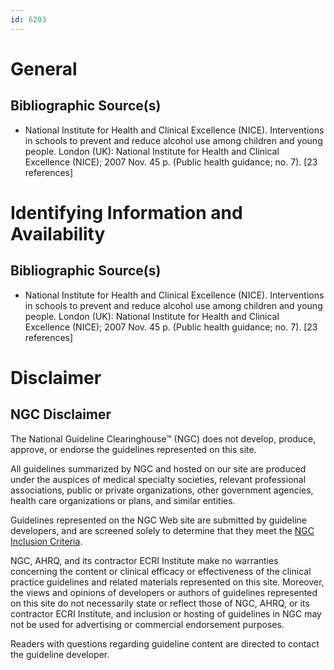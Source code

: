 ```yaml
---
id: 6203
---
```


# General

## Bibliographic Source(s)

- National Institute for Health and Clinical Excellence (NICE). Interventions in schools to prevent and reduce alcohol use among children and young people. London (UK): National Institute for Health and Clinical Excellence (NICE); 2007 Nov. 45 p. (Public health guidance; no. 7). [23 references]

# Identifying Information and Availability

## Bibliographic Source(s)

- National Institute for Health and Clinical Excellence (NICE). Interventions in schools to prevent and reduce alcohol use among children and young people. London (UK): National Institute for Health and Clinical Excellence (NICE); 2007 Nov. 45 p. (Public health guidance; no. 7). [23 references]

# Disclaimer

## NGC Disclaimer

The National Guideline Clearinghouse™ (NGC) does not develop, produce, approve, or endorse the guidelines represented on this site.

All guidelines summarized by NGC and hosted on our site are produced under the auspices of medical specialty societies, relevant professional associations, public or private organizations, other government agencies, health care organizations or plans, and similar entities.

Guidelines represented on the NGC Web site are submitted by guideline developers, and are screened solely to determine that they meet the [NGC Inclusion Criteria](/help-and-about/summaries/inclusion-criteria).

NGC, AHRQ, and its contractor ECRI Institute make no warranties concerning the content or clinical efficacy or effectiveness of the clinical practice guidelines and related materials represented on this site. Moreover, the views and opinions of developers or authors of guidelines represented on this site do not necessarily state or reflect those of NGC, AHRQ, or its contractor ECRI Institute, and inclusion or hosting of guidelines in NGC may not be used for advertising or commercial endorsement purposes.

Readers with questions regarding guideline content are directed to contact the guideline developer.

